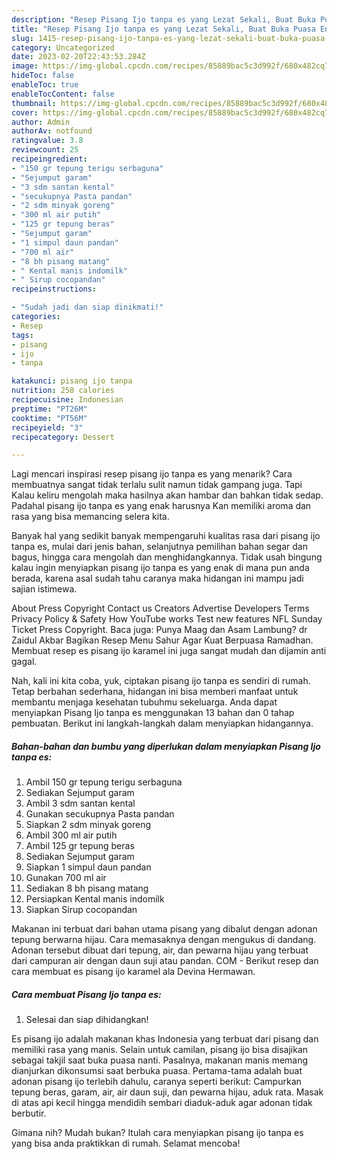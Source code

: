 ```yaml
---
description: "Resep Pisang Ijo tanpa es yang Lezat Sekali, Buat Buka Puasa Enak Banget"
title: "Resep Pisang Ijo tanpa es yang Lezat Sekali, Buat Buka Puasa Enak Banget"
slug: 1415-resep-pisang-ijo-tanpa-es-yang-lezat-sekali-buat-buka-puasa-enak-banget
category: Uncategorized
date: 2023-02-20T22:43:53.284Z
image: https://img-global.cpcdn.com/recipes/85889bac5c3d992f/680x482cq70/pisang-ijo-tanpa-es-foto-resep-utama.jpg
hideToc: false
enableToc: true
enableTocContent: false
thumbnail: https://img-global.cpcdn.com/recipes/85889bac5c3d992f/680x482cq70/pisang-ijo-tanpa-es-foto-resep-utama.jpg
cover: https://img-global.cpcdn.com/recipes/85889bac5c3d992f/680x482cq70/pisang-ijo-tanpa-es-foto-resep-utama.jpg
author: Admin
authorAv: notfound
ratingvalue: 3.8
reviewcount: 25
recipeingredient:
- "150 gr tepung terigu serbaguna"
- "Sejumput garam"
- "3 sdm santan kental"
- "secukupnya Pasta pandan"
- "2 sdm minyak goreng"
- "300 ml air putih"
- "125 gr tepung beras"
- "Sejumput garam"
- "1 simpul daun pandan"
- "700 ml air"
- "8 bh pisang matang"
- " Kental manis indomilk"
- " Sirup cocopandan"
recipeinstructions:

- "Sudah jadi dan siap dinikmati!"
categories:
- Resep
tags:
- pisang
- ijo
- tanpa

katakunci: pisang ijo tanpa 
nutrition: 258 calories
recipecuisine: Indonesian
preptime: "PT26M"
cooktime: "PT56M"
recipeyield: "3"
recipecategory: Dessert

---
```



Lagi mencari inspirasi resep pisang ijo tanpa es yang menarik? Cara membuatnya sangat tidak terlalu sulit namun tidak gampang juga. Tapi Kalau keliru mengolah maka hasilnya akan hambar dan bahkan tidak sedap. Padahal pisang ijo tanpa es yang enak harusnya Kan memiliki aroma dan rasa yang bisa memancing selera kita.


Banyak hal yang sedikit banyak mempengaruhi kualitas rasa dari pisang ijo tanpa es, mulai dari jenis bahan, selanjutnya pemilihan bahan segar dan bagus, hingga cara mengolah dan menghidangkannya. Tidak usah bingung kalau ingin menyiapkan pisang ijo tanpa es yang enak di mana pun anda berada, karena asal sudah tahu caranya maka hidangan ini mampu jadi sajian istimewa.

About Press Copyright Contact us Creators Advertise Developers Terms Privacy Policy &amp; Safety How YouTube works Test new features NFL Sunday Ticket Press Copyright. Baca juga: Punya Maag dan Asam Lambung? dr Zaidul Akbar Bagikan Resep Menu Sahur Agar Kuat Berpuasa Ramadhan. Membuat resep es pisang ijo karamel ini juga sangat mudah dan dijamin anti gagal.


Nah, kali ini kita coba, yuk, ciptakan pisang ijo tanpa es sendiri di rumah. Tetap berbahan sederhana, hidangan ini bisa memberi manfaat untuk membantu menjaga kesehatan tubuhmu sekeluarga. Anda dapat menyiapkan Pisang Ijo tanpa es menggunakan 13 bahan dan 0 tahap pembuatan. Berikut ini langkah-langkah dalam menyiapkan hidangannya.

<!--inarticleads1-->

##### Bahan-bahan dan bumbu yang diperlukan dalam menyiapkan Pisang Ijo tanpa es:

1. Ambil 150 gr tepung terigu serbaguna
1. Sediakan Sejumput garam
1. Ambil 3 sdm santan kental
1. Gunakan secukupnya Pasta pandan
1. Siapkan 2 sdm minyak goreng
1. Ambil 300 ml air putih
1. Ambil 125 gr tepung beras
1. Sediakan Sejumput garam
1. Siapkan 1 simpul daun pandan
1. Gunakan 700 ml air
1. Sediakan 8 bh pisang matang
1. Persiapkan  Kental manis indomilk
1. Siapkan  Sirup cocopandan


Makanan ini terbuat dari bahan utama pisang yang dibalut dengan adonan tepung berwarna hijau. Cara memasaknya dengan mengukus di dandang. Adonan tersebut dibuat dari tepung, air, dan pewarna hijau yang terbuat dari campuran air dengan daun suji atau pandan. COM - Berikut resep dan cara membuat es pisang ijo karamel ala Devina Hermawan. 

<!--inarticleads2-->

##### Cara membuat Pisang Ijo tanpa es:


1. Selesai dan siap dihidangkan!

Es pisang ijo adalah makanan khas Indonesia yang terbuat dari pisang dan memiliki rasa yang manis. Selain untuk camilan, pisang ijo bisa disajikan sebagai takjil saat buka puasa nanti. Pasalnya, makanan manis memang dianjurkan dikonsumsi saat berbuka puasa. Pertama-tama adalah buat adonan pisang ijo terlebih dahulu, caranya seperti berikut: Campurkan tepung beras, garam, air, air daun suji, dan pewarna hijau, aduk rata. Masak di atas api kecil hingga mendidih sembari diaduk-aduk agar adonan tidak berbutir. 

Gimana nih? Mudah bukan? Itulah cara menyiapkan pisang ijo tanpa es yang bisa anda praktikkan di rumah. Selamat mencoba!

